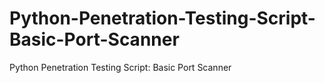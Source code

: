 # Python-Penetration-Testing-Script-Basic-Port-Scanner
Python Penetration Testing Script: Basic Port Scanner
